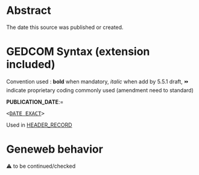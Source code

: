 ﻿# Abstract
The date this source was published or created.


# GEDCOM Syntax (extension included)
Convention used : **bold** when mandatory, _italic_ when add by 5.5.1 draft, &#x23E9; indicate proprietary coding commonly used (amendment need to standard)<br />

**PUBLICATION_DATE**:=
<pre>
&lt;<a href=Ged.DATE_EXACT.md>DATE_EXACT</a>&gt;
</pre>
Used in <a href=Ged.HEADER_RECORD.md>HEADER_RECORD</a><br />

# Geneweb behavior


:warning: to be continued/checked

